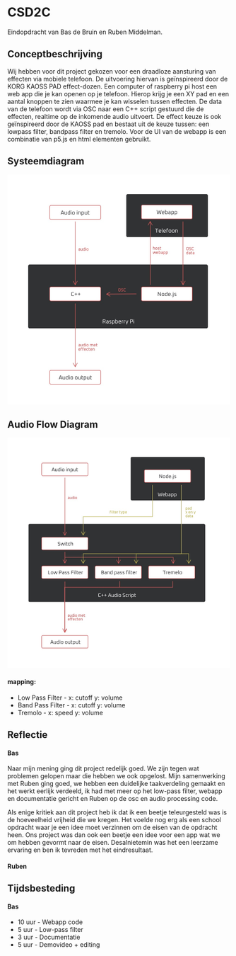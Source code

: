 # CSD2C
Eindopdracht van Bas de Bruin en Ruben Middelman.

## Conceptbeschrijving

Wij hebben voor dit project gekozen voor een draadloze aansturing van effecten via mobiele telefoon. De uitvoering hiervan is geïnspireerd door de KORG KAOSS PAD effect-dozen.
Een computer of raspberry pi host een web app die je kan openen op je telefoon. Hierop krijg je een XY pad en een aantal knoppen te zien waarmee je kan wisselen tussen effecten.
De data van de telefoon wordt via OSC naar een C++ script gestuurd die de effecten, realtime op de inkomende audio uitvoert.
De effect keuze is ook geïnspireerd door de KAOSS pad en bestaat uit de keuze tussen: een lowpass filter, bandpass filter en tremolo.
Voor de UI van de webapp is een combinatie van p5.js en html elementen gebruikt.

## Systeemdiagram

![](docs/SysteemDiagram.jpg)

## Audio Flow Diagram

![](docs/AudioFlowDiagram.jpg)
#### mapping:
* Low Pass Filter - x: cutoff y: volume
* Band Pass Filter - x: cutoff y: volume
* Tremolo - x: speed y: volume

## Reflectie

#### Bas
Naar mijn mening ging dit project redelijk goed. We zijn tegen wat problemen gelopen maar die hebben we ook opgelost.
Mijn samenwerking met Ruben ging goed, we hebben een duidelijke taakverdeling gemaakt en het werkt eerlijk verdeeld, ik had met meer op het low-pass filter, webapp en documentatie gericht en Ruben op de osc en audio processing code.

Als enige kritiek aan dit project heb ik dat ik een beetje teleurgesteld was is de hoeveelheid vrijheid die we kregen. Het voelde nog erg als een school opdracht waar je een idee moet verzinnen om de eisen van de opdracht heen. Ons project was dan ook een beetje een idee voor een app wat we om hebben gevormt naar de eisen. Desalnietemin was het een leerzame ervaring en ben ik tevreden met het eindresultaat.

#### Ruben

## Tijdsbesteding

#### Bas
* 10 uur - Webapp code
* 5 uur - Low-pass filter
* 3 uur - Documentatie
* 5 uur - Demovideo + editing
